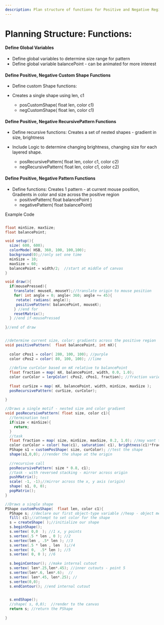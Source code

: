 ```yaml
---
description: Plan structure of functions for Positive and Negative Regions
---
```


# Planning Structure: Functions:

#### Define Global Variables

* Define global variables to determine size range for pattern
* Define global variable balancePoint - can be animated for more interest 

#### Define Positive, Negative Custom Shape Functions

* Define custom Shape functions:
* Creates a single shape using len, c1

  * posCustomShape\( float len, color c1\)
  * negCustomShape\( float len, color c1\)

#### Define  Positive, Negative RecursivePattern Functions

* Define recursive functions: Creates a set of nested shapes - gradient in size, brightness
* Include Logic to determine changing brightness, changing size for each layered shape.

  * posRecursivePattern\( float len, color c1, color c2\)
  * negRecursivePattern\( float len, color c1, color c2\)

#### Define Positive, Negative Pattern Functions

* Define functions:  Creates 1 pattern - at  current mouse position, Gradients in color and size across the positive region
  * positivePattern\( float balancePoint \)
  * negativePattern\( float balancePoint\)

Example Code

```java

float minSize, maxSize;
float balancePoint;

void setup(){
  size( 600, 600);
  colorMode( HSB, 360, 100, 100,100);
  background(0);//only set one time
  minSize = 10;
  maxSize = 60;
  balancePoint = width/2;  //start at middle of canvas
}

void draw(){
  if(mousePressed){
    translate( mouseX, mouseY);//translate origin to mouse position
    for( int angle = 0; angle< 360; angle += 45){
     rotate( radians( angle));
     positivePattern( balancePoint, mouseX);
    } //end for
    resetMatrix();
  } //end if-mousePressed
  
}//end of draw


//determine current size, color: gradients across the positive region
void positivePattern(  float balancePoint, int mX){
   
  color cPos1 = color( 280, 100, 100); //purple
  color cPos2 = color( 80, 100, 100); //lime
  
  //define curColor based on mX relative to balancePoint
  float fraction = map( mX, balancePoint, width, 0.0, 1.0);
  color curColor = lerpColor( cPos2, cPos1, fraction); //fraction varies beteween 0.0, 1.0
  
  float curSize = map( mX, balancePoint, width, minSize, maxSize );
  posRecursivePattern( curSize, curColor);
  
}

//Draws a single motif - nested size and color gradient
void posRecursivePattern( float size, color c1){
  //termination test
  if(size < minSize){
    return;
  }
  //task
  float fraction = map( size, minSize, maxSize, 0.2, 1.0); //may want to customize
  color curColor = color( hue(c1), saturation( c1), brightness(c1)*fraction);
  PShape s1 = customPosShape( size, curColor); //test the shape
  shape(s1,0,0); //render the shape at the origin
  
  //recursive call
  posRecursivePattern( size * 0.8, c1); 
  //task - with reversed stacking - mirror across origin
  pushMatrix();
  scale( -1, -1);//mirror across the x, y axis (origin)
  shape( s1, 0, 0);
  popMatrix();
}

//Draws a single shape
PShape customPosShape(  float len, color c1){
  PShape s; //declare our first object-type variable //heap - object memory
  fill( c1);//attempt to set color for the shape
  s = createShape( );//initialize our shape
  s.beginShape();
  s.vertex( 0,0  ); //1 x, y points
  s.vertex(.5 * len , 0 ); //2
  s.vertex(len , .5* len ); //3
  s.vertex(.5 * len , len  );//4
  s.vertex( 0,  .5* len ); //5
  s.vertex( 0, 0 ); //6
  
  s.beginContour(); //make internal cutout 
  s.vertex( len*.25,len*.45); //inner cutouts - point 5
  s.vertex(len*.6, len*.6);  // 
  s.vertex( len*.45, len*.25); // 
  s.vertex(0,0);
  s.endContour(); //end internal cutout

  
  s.endShape();
  //shape( s, 0,0);  //render to the canvas
  return s; //return the PShape
  
}

  
```

